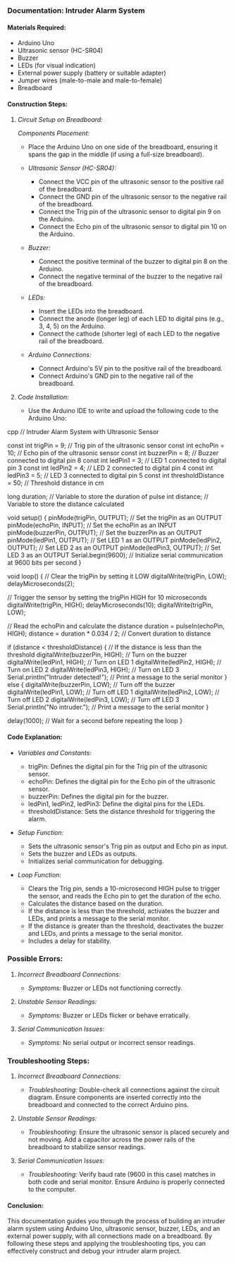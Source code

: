 ### Documentation: Intruder Alarm System

#### Materials Required:
- Arduino Uno
- Ultrasonic sensor (HC-SR04)
- Buzzer
- LEDs (for visual indication)
- External power supply (battery or suitable adapter)
- Jumper wires (male-to-male and male-to-female)
- Breadboard

#### Construction Steps:

1. *Circuit Setup on Breadboard:*

   *Components Placement:*
   - Place the Arduino Uno on one side of the breadboard, ensuring it spans the gap in the middle (if using a full-size breadboard).
   
   - *Ultrasonic Sensor (HC-SR04):*
     - Connect the VCC pin of the ultrasonic sensor to the positive rail of the breadboard.
     - Connect the GND pin of the ultrasonic sensor to the negative rail of the breadboard.
     - Connect the Trig pin of the ultrasonic sensor to digital pin 9 on the Arduino.
     - Connect the Echo pin of the ultrasonic sensor to digital pin 10 on the Arduino.

   - *Buzzer:*
     - Connect the positive terminal of the buzzer to digital pin 8 on the Arduino.
     - Connect the negative terminal of the buzzer to the negative rail of the breadboard.

   - *LEDs:*
     - Insert the LEDs into the breadboard.
     - Connect the anode (longer leg) of each LED to digital pins (e.g., 3, 4, 5) on the Arduino.
     - Connect the cathode (shorter leg) of each LED to the negative rail of the breadboard.

   - *Arduino Connections:*
     - Connect Arduino's 5V pin to the positive rail of the breadboard.
     - Connect Arduino's GND pin to the negative rail of the breadboard.

2. *Code Installation:*
   - Use the Arduino IDE to write and upload the following code to the Arduino Uno:

cpp
// Intruder Alarm System with Ultrasonic Sensor

const int trigPin = 9;  // Trig pin of the ultrasonic sensor
const int echoPin = 10;  // Echo pin of the ultrasonic sensor
const int buzzerPin = 8;  // Buzzer connected to digital pin 8
const int ledPin1 = 3;  // LED 1 connected to digital pin 3
const int ledPin2 = 4;  // LED 2 connected to digital pin 4
const int ledPin3 = 5;  // LED 3 connected to digital pin 5
const int thresholdDistance = 50;  // Threshold distance in cm

long duration;  // Variable to store the duration of pulse
int distance;  // Variable to store the distance calculated

void setup() {
  pinMode(trigPin, OUTPUT);  // Set the trigPin as an OUTPUT
  pinMode(echoPin, INPUT);  // Set the echoPin as an INPUT
  pinMode(buzzerPin, OUTPUT);  // Set the buzzerPin as an OUTPUT
  pinMode(ledPin1, OUTPUT);  // Set LED 1 as an OUTPUT
  pinMode(ledPin2, OUTPUT);  // Set LED 2 as an OUTPUT
  pinMode(ledPin3, OUTPUT);  // Set LED 3 as an OUTPUT
  Serial.begin(9600);  // Initialize serial communication at 9600 bits per second
}

void loop() {
  // Clear the trigPin by setting it LOW
  digitalWrite(trigPin, LOW);
  delayMicroseconds(2);
  
  // Trigger the sensor by setting the trigPin HIGH for 10 microseconds
  digitalWrite(trigPin, HIGH);
  delayMicroseconds(10);
  digitalWrite(trigPin, LOW);
  
  // Read the echoPin and calculate the distance
  duration = pulseIn(echoPin, HIGH);
  distance = duration * 0.034 / 2;  // Convert duration to distance
  
  if (distance < thresholdDistance) {  // If the distance is less than the threshold
    digitalWrite(buzzerPin, HIGH);  // Turn on the buzzer
    digitalWrite(ledPin1, HIGH);  // Turn on LED 1
    digitalWrite(ledPin2, HIGH);  // Turn on LED 2
    digitalWrite(ledPin3, HIGH);  // Turn on LED 3
    Serial.println("Intruder detected!");  // Print a message to the serial monitor
  } else {
    digitalWrite(buzzerPin, LOW);  // Turn off the buzzer
    digitalWrite(ledPin1, LOW);  // Turn off LED 1
    digitalWrite(ledPin2, LOW);  // Turn off LED 2
    digitalWrite(ledPin3, LOW);  // Turn off LED 3
    Serial.println("No intruder.");  // Print a message to the serial monitor
  }
  
  delay(1000);  // Wait for a second before repeating the loop
}


#### Code Explanation:
- *Variables and Constants:*
  - trigPin: Defines the digital pin for the Trig pin of the ultrasonic sensor.
  - echoPin: Defines the digital pin for the Echo pin of the ultrasonic sensor.
  - buzzerPin: Defines the digital pin for the buzzer.
  - ledPin1, ledPin2, ledPin3: Define the digital pins for the LEDs.
  - thresholdDistance: Sets the distance threshold for triggering the alarm.

- *Setup Function:*
  - Sets the ultrasonic sensor's Trig pin as output and Echo pin as input.
  - Sets the buzzer and LEDs as outputs.
  - Initializes serial communication for debugging.

- *Loop Function:*
  - Clears the Trig pin, sends a 10-microsecond HIGH pulse to trigger the sensor, and reads the Echo pin to get the duration of the echo.
  - Calculates the distance based on the duration.
  - If the distance is less than the threshold, activates the buzzer and LEDs, and prints a message to the serial monitor.
  - If the distance is greater than the threshold, deactivates the buzzer and LEDs, and prints a message to the serial monitor.
  - Includes a delay for stability.

### Possible Errors:

1. *Incorrect Breadboard Connections:*
   - *Symptoms:* Buzzer or LEDs not functioning correctly.
   
2. *Unstable Sensor Readings:*
   - *Symptoms:* Buzzer or LEDs flicker or behave erratically.
   
3. *Serial Communication Issues:*
   - *Symptoms:* No serial output or incorrect sensor readings.

### Troubleshooting Steps:

1. *Incorrect Breadboard Connections:*
   - *Troubleshooting:* Double-check all connections against the circuit diagram. Ensure components are inserted correctly into the breadboard and connected to the correct Arduino pins.

2. *Unstable Sensor Readings:*
   - *Troubleshooting:* Ensure the ultrasonic sensor is placed securely and not moving. Add a capacitor across the power rails of the breadboard to stabilize sensor readings.

3. *Serial Communication Issues:*
   - *Troubleshooting:* Verify baud rate (9600 in this case) matches in both code and serial monitor. Ensure Arduino is properly connected to the computer.

#### Conclusion:
This documentation guides you through the process of building an intruder alarm system using Arduino Uno, ultrasonic sensor, buzzer, LEDs, and an external power supply, with all connections made on a breadboard. By following these steps and applying the troubleshooting tips, you can effectively construct and debug your intruder alarm project.
